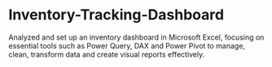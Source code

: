 # Inventory-Tracking-Dashboard
Analyzed and set up an inventory dashboard in Microsoft Excel, focusing on essential tools such as Power Query, DAX and Power Pivot to manage, clean, transform data and create visual reports effectively.
